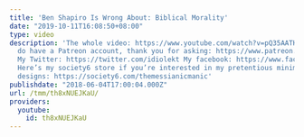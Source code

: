 ```yaml
---
title: 'Ben Shapiro Is Wrong About: Biblical Morality'
date: "2019-10-11T16:08:50+08:00"
type: video
description: 'The whole video: https://www.youtube.com/watch?v=pQ35AATHGTI Yes, I
  do have a Patreon account, thank you for asking: https://www.patreon.com/themessianicmanic
  My Twitter: https://twitter.com/idiolekt My facebook: https://www.facebook.com/themessianicmanic/
  Here’s my society6 store if you’re interested in my pretentious minimalist poster
  designs: https://society6.com/themessianicmanic'
publishdate: "2018-06-04T17:00:04.000Z"
url: /tmm/th8xNUEJKaU/
providers:
  youtube:
    id: th8xNUEJKaU
---
```

